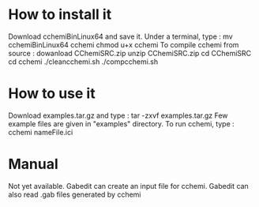 How to install it 
=================

Download  cchemiBinLinux64 and  save it.
Under a terminal, type :
mv cchemiBinLinux64 cchemi
chmod u+x cchemi
To compile cchemi from source :
dowanload CChemiSRC.zip
unzip CChemiSRC.zip
cd CChemiSRC
cd cchemi
./cleancchemi.sh
./compcchemi.sh


How to use it
==============

Download examples.tar.gz and type : tar -zxvf examples.tar.gz
Few example files  are given in "examples" directory.
To run cchemi, type : cchemi nameFile.ici

Manual
======
Not yet available. Gabedit can create an input file for cchemi. Gabedit can also read .gab  files generated by cchemi

 
